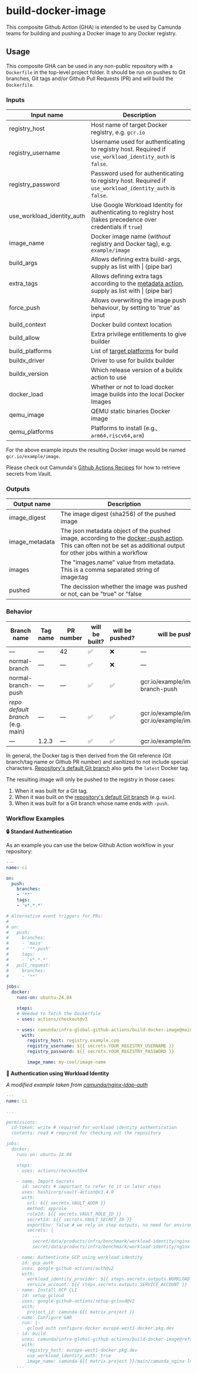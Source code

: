 # build-docker-image

This composite Github Action (GHA) is intended to be used by Camunda teams for building and pushing a Docker image to any Docker registry.

## Usage

This composite GHA can be used in any non-public repository with a `Dockerfile` in the top-level project folder. It should be run on pushes to Git branches, Git tags and/or Github Pull Requests (PR) and will build the `Dockerfile`.

### Inputs

| Input name                 | Description                                        |
|----------------------------|----------------------------------------------------|
| registry_host              | Host name of target Docker registry, e.g. `gcr.io` |
| registry_username          | Username used for authenticating to registry host. Required if `use_workload_identity_auth` is `false`. |
| registry_password          | Password used for authenticating to registry host. Required if `use_workload_identity_auth` is `false`. |
| use_workload_identity_auth | Use Google Workload Identity for authenticating to registry host (takes precedence over credentials if `true`) |
| image_name                 | Docker image name (*without* registry and Docker tag), e.g. `example/image` |
| build_args                 | Allows defining extra build-args, supply as list with \| (pipe bar) |
| extra_tags                 | Allows defining extra tags according to the [metadata action](https://github.com/docker/metadata-action), supply as list with \| (pipe bar) |
| force_push                 | Allows overwriting the image push behaviour, by setting to 'true' as input |
| build_context              | Docker build context location                      |
| build_allow                | Extra privilege entitlements to give builder       |
| build_platforms            | List of [target platforms](https://docs.docker.com/engine/reference/commandline/buildx_build/#platform) for build        |
| buildx_driver              | Driver to use for buildx builder                   |
| buildx_version             | Which release version of a buildx action to use    |
| docker_load                | Whether or not to load docker image builds into the local Docker Images |
| qemu_image                 | QEMU static binaries Docker image                  |
| qemu_platforms             | Platforms to install (e.g., `arm64,riscv64,arm`)   |

For the above example inputs the resulting Docker image would be named `gcr.io/example/image`.

Please check out Camunda's [Github Actions Recipes](https://github.com/camunda/github-actions-recipes#secrets=) for how to retrieve secrets from Vault.

### Outputs
| Output name        | Description                                        |
|--------------------|----------------------------------------------------|
| image_digest       | The image digest (sha256) of the pushed image      |
| image_metadata     | The json metadata object of the pushed image, according to the [docker-push action](https://github.com/docker/build-push-action). This can often not be set as additional output for other jobs within a workflow      |
| images             | The "images.name" value from metadata. This is a comma separated string of image:tag |
| pushed             | The decission whether the image was pushed or not, can be "true" or "false |

### Behavior

| Branch name                       | Tag name | PR number | will be built? | will be pushed? | will be pushed as                                       |
|-----------------------------------|----------|-----------|----------------|-----------------|---------------------------------------------------------|
| —                                 | —        | 42        | ✅             | ❌              | —                                                       |
| normal-branch                     | —        | —         | ✅             | ❌              | —                                                       |
| normal-branch-push                | —        | —         | ✅             | ✅              | gcr.io/example/image:normal-branch-push                 |
| *repo default branch* (e.g. main) | —        | —         | ✅             | ✅              | gcr.io/example/image:latest + gcr.io/example/image:main |
| —                                 | 1.2.3    | —         | ✅             | ✅              | gcr.io/example/image:1.2.3                              |


In general, the Docker tag is then derived from the Git reference (Git branch/tag name or Github PR number) and sanitized to not include special characters. [Repository's default Git branch](https://docs.github.com/en/repositories/configuring-branches-and-merges-in-your-repository/managing-branches-in-your-repository/changing-the-default-branch) also gets the `latest` Docker tag.

The resulting image will only be pushed to the registry in those cases:

1. When it was built for a Git tag.
1. When it was built on the [repository's default Git branch](https://docs.github.com/en/repositories/configuring-branches-and-merges-in-your-repository/managing-branches-in-your-repository/changing-the-default-branch) (e.g. `main`).
1. When it was built for a Git branch whose name ends with `-push`.

### Workflow Examples

**🔒 Standard Authentication**

As an example you can use the below Github Action workflow in your repository:

```yaml
---
name: ci

on:
  push:
    branches:
    - '**'
    tags:
    - 'v*.*.*'

# Alternative event triggers for PRs:
#
# on:
#   push:
#     branches:
#     - 'main'
#     - '**-push'
#     tags:
#     - 'v*.*.*'
#   pull_request:
#     branches:
#     - '**'

jobs:
  docker:
    runs-on: ubuntu-24.04

    steps:
    # Needed to fetch the Dockerfile
    - uses: actions/checkout@v3

    - uses: camunda/infra-global-github-actions/build-docker-image@main
      with:
        registry_host: registry.example.com
        registry_username: ${{ secrets.YOUR_REGISTRY_USERNAME }}
        registry_password: ${{ secrets.YOUR_REGISTRY_PASSWORD }}

        image_name: my-cool/image-name
```

**🔑 Authentication using Workload Identity**

*A modified example taken from [camunda/nginx-ldap-auth](https://github.com/camunda/nginx-ldap-auth/blob/master/.github/workflows/build.yml)*

```yaml
---
name: ci

...

permissions:
  id-token: write # required for workload identity authentication
  contents: read # required for checking out the repository

jobs:
  docker:
    runs-on: ubuntu-24.04

    steps:
    - uses: actions/checkout@v4

    - name: Import Secrets
      id: secrets # important to refer to it in later steps
      uses: hashicorp/vault-action@v3.4.0
      with:
        url: ${{ secrets.VAULT_ADDR }}
        method: approle
        roleId: ${{ secrets.VAULT_ROLE_ID }}
        secretId: ${{ secrets.VAULT_SECRET_ID }}
        exportEnv: false # we rely on step outputs, no need for environment variables
        secrets: |
          ...
          secret/data/products/infra/benchmark/workload-identity/nginx-ldap-auth WORKLOAD_IDENTITY_PROVIDER;
          secret/data/products/infra/benchmark/workload-identity/nginx-ldap-auth SERVICE_ACCOUNT;

    - name: Authenticate GCP using workload identity
      id: gcp_auth
      uses: google-github-actions/auth@v2
      with:
        workload_identity_provider: ${{ steps.secrets.outputs.WORKLOAD_IDENTITY_PROVIDER}}
        service_account: ${{ steps.secrets.outputs.SERVICE_ACCOUNT }}
    - name: Install GCP CLI
      id: setup_gcloud
      uses: google-github-actions/setup-gcloud@v2
      with:
        project_id: camunda-${{ matrix.project }}
    - name: Configure GAR
      run: |-
        gcloud auth configure-docker europe-west1-docker.pkg.dev
    - id: build
      uses: camunda/infra-global-github-actions/build-docker-image@refactor-docker-build
      with:
        registry_host: europe-west1-docker.pkg.dev
        use_workload_identity_auth: true
        image_name: camunda-${{ matrix.project }}/main/camunda_nginx-ldap-auth
    ...
```
